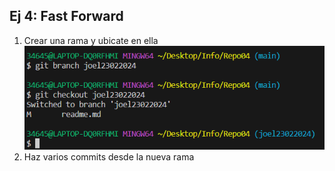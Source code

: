 ## Ej 4: Fast Forward
1. Crear una rama y ubicate en ella  
![error](./imagenes/img1.png)  
2. Haz varios commits desde la nueva rama 